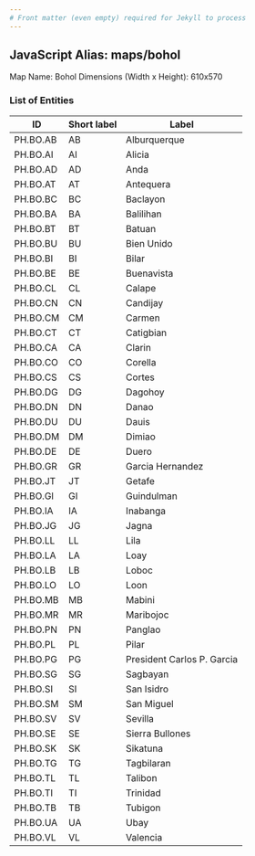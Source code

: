 ```yaml
---
# Front matter (even empty) required for Jekyll to process
---
```


## JavaScript Alias: maps/bohol

Map Name: Bohol
Dimensions (Width x Height): 610x570





### List of Entities

ID | Short label | Label
---|---|---|
PH.BO.AB | AB | Alburquerque
PH.BO.AI | AI | Alicia
PH.BO.AD | AD | Anda
PH.BO.AT | AT | Antequera
PH.BO.BC | BC | Baclayon
PH.BO.BA | BA | Balilihan
PH.BO.BT | BT | Batuan
PH.BO.BU | BU | Bien Unido
PH.BO.BI | BI | Bilar
PH.BO.BE | BE | Buenavista
PH.BO.CL | CL | Calape
PH.BO.CN | CN | Candijay
PH.BO.CM | CM | Carmen
PH.BO.CT | CT | Catigbian
PH.BO.CA | CA | Clarin
PH.BO.CO | CO | Corella
PH.BO.CS | CS | Cortes
PH.BO.DG | DG | Dagohoy
PH.BO.DN | DN | Danao
PH.BO.DU | DU | Dauis
PH.BO.DM | DM | Dimiao
PH.BO.DE | DE | Duero
PH.BO.GR | GR | Garcia Hernandez
PH.BO.JT | JT | Getafe
PH.BO.GI | GI | Guindulman
PH.BO.IA | IA | Inabanga
PH.BO.JG | JG | Jagna
PH.BO.LL | LL | Lila
PH.BO.LA | LA | Loay
PH.BO.LB | LB | Loboc
PH.BO.LO | LO | Loon
PH.BO.MB | MB | Mabini
PH.BO.MR | MR | Maribojoc
PH.BO.PN | PN | Panglao
PH.BO.PL | PL | Pilar
PH.BO.PG | PG | President Carlos P. Garcia
PH.BO.SG | SG | Sagbayan
PH.BO.SI | SI | San Isidro
PH.BO.SM | SM | San Miguel
PH.BO.SV | SV | Sevilla
PH.BO.SE | SE | Sierra Bullones
PH.BO.SK | SK | Sikatuna
PH.BO.TG | TG | Tagbilaran
PH.BO.TL | TL | Talibon
PH.BO.TI | TI | Trinidad
PH.BO.TB | TB | Tubigon
PH.BO.UA | UA | Ubay
PH.BO.VL | VL | Valencia